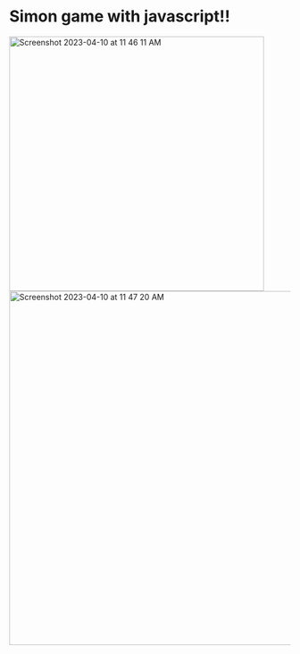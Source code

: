 # Simon game with javascript!!

<img width="456" alt="Screenshot 2023-04-10 at 11 46 11 AM" src="https://user-images.githubusercontent.com/44643767/230939107-fe78487f-7cf8-4d6c-806b-d83e3fe4fdb9.png">
<img width="634" alt="Screenshot 2023-04-10 at 11 47 20 AM" src="https://user-images.githubusercontent.com/44643767/230939188-2a543905-ee95-45fb-94b8-47a9b04e4b29.png">
